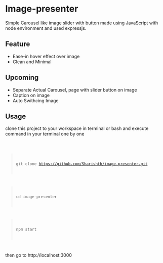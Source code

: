 # Image-presenter
Simple Carousel like image slider with button made using JavaScript with node environment and used expressjs.
## Feature
- Ease-in hover effect over image
- Clean and Minimal
## Upcoming
- Separate Actual Carousel, page with slider button on image
- Caption on image
- Auto Swithcing Image
## Usage
clone this project to your workspace in terminal or bash and execute command in your terminal one by one

<code>

> git clone https://github.com/Sharishth/image-presenter.git

> cd image-presenter

> npm start

</code>

then go to http://localhost:3000

